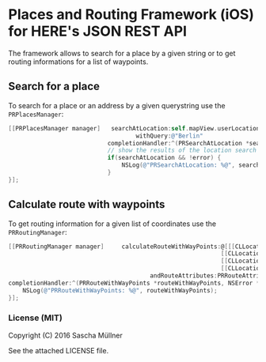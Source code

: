 # Places and Routing Framework (iOS) for HERE's JSON REST API
The framework allows to search for a place by a given string or to get routing informations for a list of waypoints.

## Search for a place 

To search for a place or an address by a given querystring use the `PRPlacesManager`:

```objective-c
[[PRPlacesManager manager]   searchAtLocation:self.mapView.userLocation.location.coordinate
                                    withQuery:@"Berlin"
                            completionHandler:^(PRSearchAtLocation *searchAtLocation, NSError *error) {
                            // show the results of the location search
                            if(searchAtLocation && !error) {
                                NSLog(@"PRSearchAtLocation: %@", searchAtLocation);
                            }
}];
```

## Calculate route with waypoints

To get routing information for a given list of coordinates use the `PRRoutingManager`:

```objective-c
[[PRRoutingManager manager]     calculateRouteWithWayPoints:@[[[CLLocation alloc] initWithLatitude:53.9310 longitude:13.5848],
                                                            [[CLLocation alloc] initWithLatitude:53.8310 longitude:13.4848],
                                                            [[CLLocation alloc] initWithLatitude:53.7310 longitude:13.3848],
                                                            [[CLLocation alloc] initWithLatitude:53.6310 longitude:13.2848]]
                                        andRouteAttributes:PRRouteAttributeShape | PRRouteAttributeWaypoints
completionHandler:^(PRRouteWithWayPoints *routeWithWayPoints, NSError *error) {
    NSLog(@"PRRouteWithWayPoints: %@", routeWithWayPoints);
}];
```

### License (MIT)

Copyright (C) 2016 Sascha Müllner

See the attached LICENSE file.